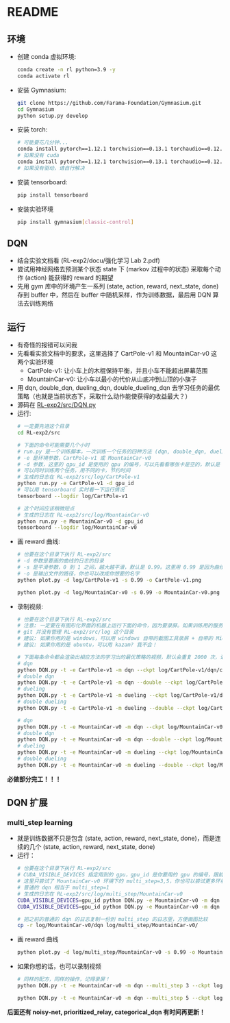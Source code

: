 # README

## 环境
- 创建 conda 虚拟环境: 
  ```bash
  conda create -n rl python=3.9 -y
  conda activate rl
  ```
- 安装 Gymnasium: 
  ```bash
  git clone https://github.com/Farama-Foundation/Gymnasium.git
  cd Gymnasium
  python setup.py develop
  ```
- 安装 torch: 
  ```bash
  # 可能要花几分钟...
  conda install pytorch==1.12.1 torchvision==0.13.1 torchaudio==0.12.1 -c pytorch -y
  # 如果没有 cuda
  conda install pytorch==1.12.1 torchvision==0.13.1 torchaudio==0.12.1 cudatoolkit=11.3 -c pytorch -y
  # 如果没有驱动，请自行解决
  ```
- 安装 tensorboard: 
  ```bash
  pip install tensorboard
  ```
- 安装实验环境
  ```bash
  pip install gymnasium[classic-control]
  ```

## DQN
- 结合实验文档看 (RL-exp2/docu/强化学习 Lab 2.pdf)
- 尝试用神经网络去预测某个状态 state 下 (markov 过程中的状态) 采取每个动作 (action) 能获得的 reward 的期望
- 先用 gym 库中的环境产生一系列 (state, action, reward, next_state, done) 存到 buffer 中，然后在 buffer 中随机采样，作为训练数据，最后用 DQN 算法去训练网络

## 运行
- 有奇怪的报错可以问我
- 先看看实验文档中的要求，这里选择了 CartPole-v1 和 MountainCar-v0 这两个实验环境
  - CartPole-v1: 让小车上的木棍保持平衡，并且小车不能超出屏幕范围
  - MountainCar-v0: 让小车以最小的代价从山底冲到山顶的小旗子
- 用 dqn, double_dqn, dueling_dqn, double_dueling_dqn 去学习任务的最优策略（也就是当前状态下，采取什么动作能使获得的收益最大？）
- 源码在 [RL-exp2/src/DQN.py](../RL-exp2/src/DQN.py)
- 运行: 
  ```bash
  # 一定要先进这个目录
  cd RL-exp2/src

  # 下面的命令可能需要几个小时
  # run.py 是一个训练脚本，一次训练一个任务的四种方法 (dqn, double_dqn, dueling_dqn, double_dueling_dqn)
  # -e 是环境参数，CartPole-v1 或 MountainCar-v0
  # -d 参数，这里的 gpu_id 是使用的 gpu 的编号，可以先看看哪张卡是空的，默认是 0 (其实不看也行，因为这个任务显存占用很小)
  # 可以同时训练两个任务，用不同的卡，节约时间
  # 生成的日志在 RL-exp2/src/log/CartPole-v1
  python run.py -e CartPole-v1 -d gpu_id
  # 可以用 tensorboard 实时看一下运行情况
  tensorboard --logdir log/CartPole-v1

  # 这个时间应该稍微短点
  # 生成的日志在 RL-exp2/src/log/MountainCar-v0
  python run.py -e MountainCar-v0 -d gpu_id
  tensorboard --logdir log/MountainCar-v0
  ```
- 画 reward 曲线: 
  ```bash
  # 也要在这个目录下执行 RL-exp2/src
  # -d 参数是要画的曲线的日志的目录
  # -s 是平滑参数，0 到 1 之间，越大越平滑，默认是 0.99。这里用 0.99 是因为曲线波动大的吓人，你也可以试试更小的平滑参数，看看能不能看的过去
  # -o 是输出文件的路径，你也可以改成你想要的名字
  python plot.py -d log/CartPole-v1 -s 0.99 -o CartPole-v1.png

  python plot.py -d log/MountainCar-v0 -s 0.99 -o MountainCar-v0.png
  ```
- 录制视频: 
  ```bash
  # 也要在这个目录下执行 RL-exp2/src
  # 注意: 一定要在有图形化界面的机器上运行下面的命令，因为要录屏。如果训练用的服务器，可以把生成的 RL-exp2/src/log 目录复制到你自己的机器
  # git 并没有管理 RL-exp2/src/log 这个目录
  # 建议: 如果你用的是 windows，可以用 windows 自带的截图工具录屏 + 自带的 Microsoft Clipchamp 剪辑，或者你有更高级的工具
  # 建议: 如果你用的是 ubuntu，可以用 kazam? 我不会！

  # 下面每条命令都会渲染出相应方法的学习出的最优策略的视频，默认会重复 2000 次，记得录屏！
  # dqn
  python DQN.py -t -e CartPole-v1 -m dqn --ckpt log/CartPole-v1/dqn/ckpt/final.pth
  # double dqn
  python DQN.py -t -e CartPole-v1 -m dqn --double --ckpt log/CartPole-v1/double_dqn/ckpt/final.pth
  # dueling
  python DQN.py -t -e CartPole-v1 -m dueling --ckpt log/CartPole-v1/dueling/ckpt/final.pth
  # double dueling
  python DQN.py -t -e CartPole-v1 -m dueling --double --ckpt log/CartPole-v1/double_dueling/ckpt/final.pth

  # dqn
  python DQN.py -t -e MountainCar-v0 -m dqn --ckpt log/MountainCar-v0/dqn/ckpt/final.pth
  # double dqn
  python DQN.py -t -e MountainCar-v0 -m dqn --double --ckpt log/MountainCar-v0/double_dqn/ckpt/final.pth
  # dueling
  python DQN.py -t -e MountainCar-v0 -m dueling --ckpt log/MountainCar-v0/dueling/ckpt/final.pth
  # double dueling
  python DQN.py -t -e MountainCar-v0 -m dueling --double --ckpt log/MountainCar-v0/double_dueling/ckpt/final.pth
  ```
**必做部分完工！！！**

## DQN 扩展
### multi_step learning
- 就是训练数据不只是包含 (state, action, reward, next_state, done)，而是连续的几个 (state, action, reward, next_state, done)
- 运行：
  ```bash
  # 也要在这个目录下执行 RL-exp2/src
  # CUDA_VISIBLE_DEVICES 指定用到的 gpu，gpu_id 是你要用的 gpu 的编号，跟前面一样，最好是空闲的
  # 这里只尝试了 MountainCar-v0 环境下的 multi_step=3,5，你也可以尝试更多环境或步长
  # 普通的 dqn 相当于 multi_step=1
  # 生成的日志在 RL-exp2/src/log/multi_step/MountainCar-v0
  CUDA_VISIBLE_DEVICES=gpu_id python DQN.py -e MountainCar-v0 -m dqn --multi_step 3 --logdir log/multi_step
  CUDA_VISIBLE_DEVICES=gpu_id python DQN.py -e MountainCar-v0 -m dqn --multi_step 5 --logdir log/multi_step

  # 把之前的普通的 dqn 的日志复制一份到 multi_step 的日志里，方便画图比较
  cp -r log/MountainCar-v0/dqn log/multi_step/MountainCar-v0/
  ```
- 画 reward 曲线
  ```bash
  python plot.py -d log/multi_step/MountainCar-v0 -s 0.99 -o MountainCar-v0_multi_step.png
  ```
- 如果你想的话，也可以录制视频
  ```bash
  # 同样的配方，同样的操作，记得录屏！
  python DQN.py -t -e MountainCar-v0 -m dqn --multi_step 3 --ckpt log/multi_step/MountainCar-v0/multi_step_3_dqn/ckpt/final.pth

  python DQN.py -t -e MountainCar-v0 -m dqn --multi_step 5 --ckpt log/multi_step/MountainCar-v0/multi_step_5_dqn/ckpt/final.pth
  ```

**后面还有 noisy-net, prioritized_relay, categorical_dqn 有时间再更新！**